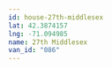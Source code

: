 ```yaml
---
id: house-27th-middlesex
lat: 42.3874157
lng: -71.094985
name: 27th Middlesex
van_id: "086"
---
```

